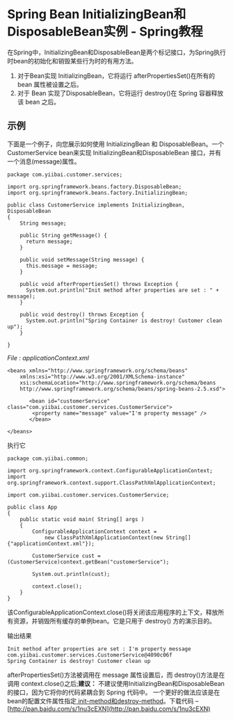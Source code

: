 # Spring Bean InitializingBean和DisposableBean实例 - Spring教程

在Spring中，InitializingBean和DisposableBean是两个标记接口，为Spring执行时bean的初始化和销毁某些行为时的有用方法。

1.  对于Bean实现 InitializingBean，它将运行 afterPropertiesSet()在所有的 bean 属性被设置之后。
2.  对于 Bean 实现了DisposableBean，它将运行 destroy()在 Spring 容器释放该 bean 之后。

## 示例

下面是一个例子，向您展示如何使用 InitializingBean 和 DisposableBean。一个 CustomerService bean来实现 InitializingBean和DisposableBean 接口，并有一个消息(message)属性。

```
package com.yiibai.customer.services;

import org.springframework.beans.factory.DisposableBean;
import org.springframework.beans.factory.InitializingBean;

public class CustomerService implements InitializingBean, DisposableBean
{
    String message;

    public String getMessage() {
      return message;
    }

    public void setMessage(String message) {
      this.message = message;
    }

    public void afterPropertiesSet() throws Exception {
      System.out.println("Init method after properties are set : " + message);
    }

    public void destroy() throws Exception {
      System.out.println("Spring Container is destroy! Customer clean up");
    }

}
```

_File : applicationContext.xml_

```
<beans xmlns="http://www.springframework.org/schema/beans"
    xmlns:xsi="http://www.w3.org/2001/XMLSchema-instance"
    xsi:schemaLocation="http://www.springframework.org/schema/beans
    http://www.springframework.org/schema/beans/spring-beans-2.5.xsd">

       <bean id="customerService" class="com.yiibai.customer.services.CustomerService">
        <property name="message" value="I'm property message" />
       </bean>

</beans>
```

执行它

```
package com.yiibai.common;

import org.springframework.context.ConfigurableApplicationContext;
import org.springframework.context.support.ClassPathXmlApplicationContext;

import com.yiibai.customer.services.CustomerService;

public class App 
{
    public static void main( String[] args )
    {
        ConfigurableApplicationContext context = 
            new ClassPathXmlApplicationContext(new String[] {"applicationContext.xml"});

        CustomerService cust = (CustomerService)context.getBean("customerService");

        System.out.println(cust);

        context.close();
    }
}
```

该ConfigurableApplicationContext.close()将关闭该应用程序的上下文，释放所有资源，并销毁所有缓存的单例bean。它是只用于 destroy() 方的演示目的。

输出结果

```
Init method after properties are set : I'm property message 
com.yiibai.customer.services.CustomerService@4090c06f 
Spring Container is destroy! Customer clean up
```

afterPropertiesSet()方法被调用在 message 属性设置后，而 destroy()方法是在调用 context.close()之后;**建议：**
不建议使用InitializingBean和DisposableBean的接口，因为它将你的代码紧耦合到 Spring 代码中。 一个更好的做法应该是在bean的配置文件属性指定[ init-method和destroy-method](http://www.yiibai.com/spring/spring-init-method-and-destroy-method-example.html)。下载代码 – [http://pan.baidu.com/s/1nu3cEXN](http://pan.baidu.com/s/1nu3cEXN)

